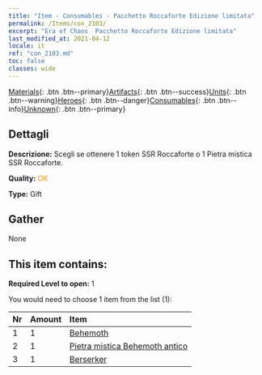 ```yaml
---
title: "Item - Consumables - Pacchetto Roccaforte Edizione limitata"
permalink: /Items/con_2103/
excerpt: "Era of Chaos  Pacchetto Roccaforte Edizione limitata"
last_modified_at: 2021-04-12
locale: it
ref: "con_2103.md"
toc: false
classes: wide
---
```

 [Materials](/it/Items/){: .btn .btn--primary}[Artifacts](/it/Items/Artifacts/){: .btn .btn--success}[Units](/it/Items/Units/){: .btn .btn--warning}[Heroes](/it/Items/Heroes/){: .btn .btn--danger}[Consumables](/it/Items/Consumables/){: .btn .btn--info}[Unknown](/it/Items/Unknown/){: .btn .btn--primary}

## Dettagli
 **Descrizione:** Scegli se ottenere 1 token SSR Roccaforte o 1 Pietra mistica SSR Roccaforte.

 **Quality:** <span style="color: #FF8C00">OK</span>

 **Type:** Gift

## Gather

  None

## This item contains:

 **Required Level to open:** 1

 You would need to choose 1 item from the list (1):

  | Nr | Amount |     Item    |
  |:---|:-------|:------------|
  | 1 | 1 | [Behemoth](/it/Items/unt_223/) | 
  | 2 | 1 | [Pietra mistica Behemoth antico](/it/Items/unt_311/) | 
  | 3 | 1 | [Berserker](/it/Items/unt_224/) | 
